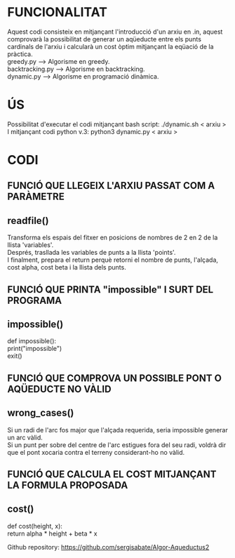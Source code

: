 # FUNCIONALITAT
Aquest codi consisteix en mitjançant l'introducció d'un arxiu en .in, aquest comprovarà la possibilitat de generar un aqüeducte entre els punts cardinals de l'arxiu i calcularà un cost òptim mitjançant la eqüació de la pràctica.\
greedy.py --> Algorisme en greedy.\
backtracking.py --> Algorisme en backtracking.\
dynamic.py --> Algorisme en programació dinàmica.

# ÚS
Possibilitat d'executar el codi mitjançant bash script: ./dynamic.sh < arxiu >\
I mitjançant codi python v.3: python3 dynamic.py < arxiu >


# CODI
## FUNCIÓ QUE LLEGEIX L'ARXIU PASSAT COM A PARÀMETRE 
## readfile()
Transforma els espais del fitxer en posicions de nombres de 2 en 2 de la llista 'variables'.\
Després, trasllada les variables de punts a la llista 'points'.\
I finalment, prepara el return perquè retorni el nombre de punts, l'alçada, cost alpha, cost beta i la llista dels punts.


## FUNCIÓ QUE PRINTA "impossible" I SURT DEL PROGRAMA 
## impossible()
def impossible():\
    print("impossible")\
    exit()


## FUNCIÓ QUE COMPROVA UN POSSIBLE PONT O AQÜEDUCTE NO VÀLID 
## wrong_cases()
Si un radi de l'arc fos major que l'alçada requerida, seria impossible generar un arc vàlid.\
Si un punt per sobre del centre de l'arc estigues fora del seu radi, voldrà dir que el pont xocaria contra el terreny considerant-ho no vàlid.


## FUNCIÓ QUE CALCULA EL COST MITJANÇANT LA FORMULA PROPOSADA
## cost()
def cost(height, x):\
    return alpha * height + beta * x

Github repository:
https://github.com/sergisabate/Algor-Aqueductus2